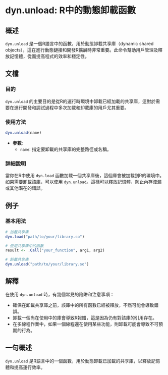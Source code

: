 <!--
Meta Description: # dyn.unload: R中的動態卸載函數 ## 概述 `dyn.unload` 是一個R語言中的函數，用於動態卸載共享庫（dynamic shared objects），這在進行動態鏈接和開發R擴展時非常重要。此命令幫助用戶管理及釋放記憶體，從而提高程式的效率和穩定性。 ## 文檔 ### 目...
Meta Keywords: dyn, unload, name, load, path
-->

# dyn.unload: R中的動態卸載函數

## 概述
`dyn.unload` 是一個R語言中的函數，用於動態卸載共享庫（dynamic shared objects），這在進行動態鏈接和開發R擴展時非常重要。此命令幫助用戶管理及釋放記憶體，從而提高程式的效率和穩定性。

## 文檔
### 目的
`dyn.unload` 的主要目的是從R的運行時環境中卸載已經加載的共享庫，這對於需要在進行開發和調試過程中多次加載和卸載庫的用戶尤其重要。

### 使用方法
```R
dyn.unload(name)
```
- **參數**:
  - `name`: 指定要卸載的共享庫的完整路徑或名稱。

### 詳細說明
當你在R中使用 `dyn.load` 函數加載一個共享庫後，這個庫會被加載到R的環境中。如果需要卸載該庫，可以使用 `dyn.unload`。這樣可以釋放記憶體，防止內存洩漏或其他潛在的錯誤。

## 例子
### 基本用法
```R
# 加載共享庫
dyn.load("path/to/your/library.so")

# 使用共享庫中的函數
result <- .Call("your_function", arg1, arg2)

# 卸載共享庫
dyn.unload("path/to/your/library.so")
```

## 解釋
在使用 `dyn.unload` 時，有幾個常見的陷阱和注意事項：
- 確保在卸載共享庫之前，該庫中的所有函數已經被釋放，不然可能會導致錯誤。
- 卸載一個尚在使用中的庫會導致R報錯，這是因為仍有對該庫的引用存在。
- 在多線程作業中，如果一個線程還在使用某些功能，則卸載可能會導致不可預期的行為。

## 一句概述
`dyn.unload` 是R語言中的一個函數，用於動態卸載已加載的共享庫，以釋放記憶體和提高運行效率。